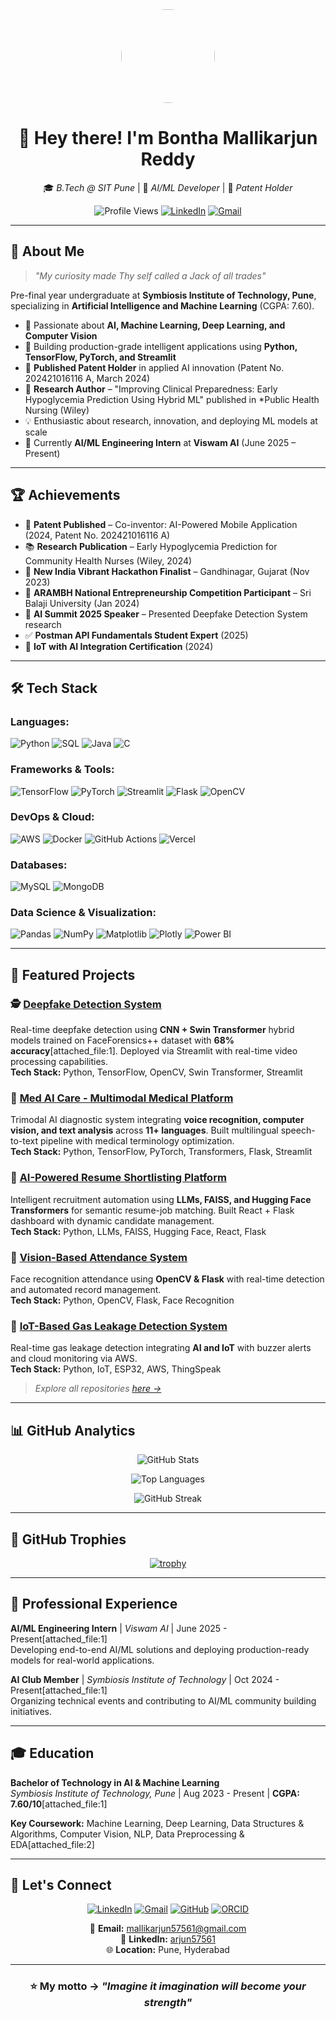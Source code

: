 <div align="center">
  <img src="https://avatars.githubusercontent.com/u/your-github-id?v=4" width="150" style="border-radius: 50%;" />
  
  # 👋 Hey there! I'm **Bontha Mallikarjun Reddy**
  
  🎓 *B.Tech @ SIT Pune* | 🧠 *AI/ML Developer* | 📜 *Patent Holder*
  
  ![Profile Views](https://komarev.com/ghpvc/?username=Arjun-57561&color=blue&style=flat-square)
  [![LinkedIn](https://img.shields.io/badge/LinkedIn-arjun57561-blue?style=flat-square&logo=linkedin)](https://www.linkedin.com/in/arjun57561)
  [![Gmail](https://img.shields.io/badge/Email-mallikarjun57561@gmail.com-red?style=flat-square&logo=gmail)](mailto:mallikarjun57561@gmail.com)
  
</div>

---

## 🚀 About Me  

> *"My curiosity made Thy self called a Jack of all trades"*  

Pre-final year undergraduate at **Symbiosis Institute of Technology, Pune**, specializing in **Artificial Intelligence and Machine Learning** (CGPA: 7.60).

- 🤖 Passionate about **AI, Machine Learning, Deep Learning, and Computer Vision**  
- 🧩 Building production-grade intelligent applications using **Python, TensorFlow, PyTorch, and Streamlit**  
- 🏅 **Published Patent Holder** in applied AI innovation (Patent No. 202421016116 A, March 2024)
- 📄 **Research Author** – "Improving Clinical Preparedness: Early Hypoglycemia Prediction Using Hybrid ML" published in *Public Health Nursing (Wiley)  
- 💡 Enthusiastic about research, innovation, and deploying ML models at scale  
- 💼 Currently **AI/ML Engineering Intern** at **Viswam AI** (June 2025 – Present) 

---

## 🏆 Achievements  

- 📜 **Patent Published** – Co-inventor: AI-Powered Mobile Application (2024, Patent No. 202421016116 A)  
- 📚 **Research Publication** – Early Hypoglycemia Prediction for Community Health Nurses (Wiley, 2024)  
- 🥈 **New India Vibrant Hackathon Finalist** – Gandhinagar, Gujarat (Nov 2023)  
- 🚀 **ARAMBH National Entrepreneurship Competition Participant** – Sri Balaji University (Jan 2024)  
- 🎤 **AI Summit 2025 Speaker** – Presented Deepfake Detection System research  
- ✅ **Postman API Fundamentals Student Expert** (2025)  
- 🔧 **IoT with AI Integration Certification** (2024)  

---

## 🛠️ Tech Stack  

### **Languages:**  
![Python](https://img.shields.io/badge/Python-3776AB?style=for-the-badge&logo=python&logoColor=white)
![SQL](https://img.shields.io/badge/SQL-4479A1?style=for-the-badge&logo=mysql&logoColor=white)
![Java](https://img.shields.io/badge/Java-ED8B00?style=for-the-badge&logo=openjdk&logoColor=white)
![C](https://img.shields.io/badge/C-00599C?style=for-the-badge&logo=c&logoColor=white)

### **Frameworks & Tools:**  
![TensorFlow](https://img.shields.io/badge/TensorFlow-FF6F00?style=for-the-badge&logo=tensorflow&logoColor=white)
![PyTorch](https://img.shields.io/badge/PyTorch-EE4C2C?style=for-the-badge&logo=pytorch&logoColor=white)
![Streamlit](https://img.shields.io/badge/Streamlit-FF4B4B?style=for-the-badge&logo=streamlit&logoColor=white)
![Flask](https://img.shields.io/badge/Flask-000000?style=for-the-badge&logo=flask&logoColor=white)
![OpenCV](https://img.shields.io/badge/OpenCV-5C3EE8?style=for-the-badge&logo=opencv&logoColor=white)

### **DevOps & Cloud:**  
![AWS](https://img.shields.io/badge/AWS-FF9900?style=for-the-badge&logo=amazonaws&logoColor=white)
![Docker](https://img.shields.io/badge/Docker-0db7ed?style=for-the-badge&logo=docker&logoColor=white)
![GitHub Actions](https://img.shields.io/badge/GitHub%20Actions-2088FF?style=for-the-badge&logo=githubactions&logoColor=white)
![Vercel](https://img.shields.io/badge/Vercel-000000?style=for-the-badge&logo=vercel&logoColor=white)

### **Databases:**  
![MySQL](https://img.shields.io/badge/MySQL-4479A1?style=for-the-badge&logo=mysql&logoColor=white)
![MongoDB](https://img.shields.io/badge/MongoDB-47A248?style=for-the-badge&logo=mongodb&logoColor=white)

### **Data Science & Visualization:**  
![Pandas](https://img.shields.io/badge/Pandas-150458?style=for-the-badge&logo=pandas&logoColor=white)
![NumPy](https://img.shields.io/badge/NumPy-013243?style=for-the-badge&logo=numpy&logoColor=white)
![Matplotlib](https://img.shields.io/badge/Matplotlib-11557c?style=for-the-badge)
![Plotly](https://img.shields.io/badge/Plotly-3F4F75?style=for-the-badge&logo=plotly&logoColor=white)
![Power BI](https://img.shields.io/badge/Power%20BI-F2C811?style=for-the-badge&logo=powerbi&logoColor=black)

---

## 🧩 Featured Projects  

### 🕵️ [Deepfake Detection System](https://github.com/Arjun-57561)
Real-time deepfake detection using **CNN + Swin Transformer** hybrid models trained on FaceForensics++ dataset with **68% accuracy**[attached_file:1]. Deployed via Streamlit with real-time video processing capabilities.  
**Tech Stack:** Python, TensorFlow, OpenCV, Swin Transformer, Streamlit

### 🏥 [Med AI Care - Multimodal Medical Platform](https://github.com/Arjun-57561)
Trimodal AI diagnostic system integrating **voice recognition, computer vision, and text analysis** across **11+ languages**. Built multilingual speech-to-text pipeline with medical terminology optimization.  
**Tech Stack:** Python, TensorFlow, PyTorch, Transformers, Flask, Streamlit

### 🤖 [AI-Powered Resume Shortlisting Platform](https://github.com/Arjun-57561)
Intelligent recruitment automation using **LLMs, FAISS, and Hugging Face Transformers** for semantic resume-job matching. Built React + Flask dashboard with dynamic candidate management.  
**Tech Stack:** Python, LLMs, FAISS, Hugging Face, React, Flask

### 📸 [Vision-Based Attendance System](https://github.com/Arjun-57561)
Face recognition attendance using **OpenCV & Flask** with real-time detection and automated record management.  
**Tech Stack:** Python, OpenCV, Flask, Face Recognition

### 🌿 [IoT-Based Gas Leakage Detection System](https://github.com/Arjun-57561)
Real-time gas leakage detection integrating **AI and IoT** with buzzer alerts and cloud monitoring via AWS.  
**Tech Stack:** Python, IoT, ESP32, AWS, ThingSpeak

> *Explore all repositories [here →](https://github.com/Arjun-57561?tab=repositories)*  

---

## 📊 GitHub Analytics  

<div align="center">
  
![GitHub Stats](https://github-readme-stats.vercel.app/api?username=Arjun-57561&show_icons=true&theme=radical&hide_border=true&count_private=true)
  
![Top Languages](https://github-readme-stats.vercel.app/api/top-langs/?username=Arjun-57561&layout=compact&theme=radical&hide_border=true)
  
![GitHub Streak](https://github-readme-streak-stats.herokuapp.com/?user=Arjun-57561&theme=radical&hide_border=true)

</div>

---

## 🏅 GitHub Trophies  

<div align="center">
  
[![trophy](https://github-profile-trophy.vercel.app/?username=Arjun-57561&theme=radical&no-frame=true&no-bg=false&margin-w=10&margin-h=10&row=2)](https://github.com/ryo-ma/github-profile-trophy)

</div>

---

## 💼 Professional Experience

**AI/ML Engineering Intern** | *Viswam AI* | June 2025 - Present[attached_file:1]  
Developing end-to-end AI/ML solutions and deploying production-ready models for real-world applications.

**AI Club Member** | *Symbiosis Institute of Technology* | Oct 2024 - Present[attached_file:1]  
Organizing technical events and contributing to AI/ML community building initiatives.

---

## 🎓 Education

**Bachelor of Technology in AI & Machine Learning**  
*Symbiosis Institute of Technology, Pune* | Aug 2023 - Present | **CGPA: 7.60/10**[attached_file:1]

**Key Coursework:** Machine Learning, Deep Learning, Data Structures & Algorithms, Computer Vision, NLP, Data Preprocessing & EDA[attached_file:2]

---

## 💬 Let's Connect  

<div align="center">
  
[![LinkedIn](https://img.shields.io/badge/LinkedIn-0077B5?style=for-the-badge&logo=linkedin&logoColor=white)](https://www.linkedin.com/in/arjun57561)
[![Gmail](https://img.shields.io/badge/Gmail-D14836?style=for-the-badge&logo=gmail&logoColor=white)](mailto:mallikarjun57561@gmail.com)
[![GitHub](https://img.shields.io/badge/GitHub-100000?style=for-the-badge&logo=github&logoColor=white)](https://github.com/Arjun-57561)
[![ORCID](https://img.shields.io/badge/ORCID-A6CE39?style=for-the-badge&logo=orcid&logoColor=white)](https://orcid.org/0009-0004-4624-1747)

📧 **Email:** mallikarjun57561@gmail.com  
💼 **LinkedIn:** [arjun57561](https://www.linkedin.com/in/arjun57561)  
🌐 **Location:** Pune, Hyderabad  

</div>

---

<div align="center">
  
### ⭐ My motto -> *"Imagine it imagination will become your strength"*
  


</div>
